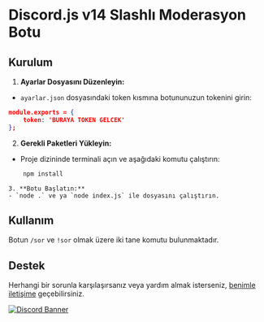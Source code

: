 # Discord.js v14 Slashlı Moderasyon Botu


## Kurulum
1. **Ayarlar Dosyasını Düzenleyin:**
- `ayarlar.json` dosyasındaki token kısmına botununuzun tokenini girin:
```json
module.exports = {
    token: 'BURAYA TOKEN GELCEK' 
};
```
2. **Gerekli Paketleri Yükleyin:**
- Proje dizininde terminali açın ve aşağıdaki komutu çalıştırın:
```bash
    npm install
```
    3. **Botu Başlatın:**
    - `node .` ve ya `node index.js` ile dosyasını çalıştırın.

## Kullanım
   Botun `/sor` ve `!sor` olmak üzere iki tane komutu bulunmaktadır.

## Destek

Herhangi bir sorunla karşılaşırsanız veya yardım almak isterseniz, [benimle iletişime](https://discord.com/users/657241749579759616) geçebilirsiniz.

[![Discord Banner](https://api.weblutions.com/discord/invite/bdfd/)](https://discord.gg/bdfd)